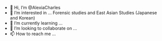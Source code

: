 - 👋 Hi, I’m @AlexiaCharles
- 👀 I’m interested in ... Forensic studies and East Asian Studies (Japanese and Korean)
- 🌱 I’m currently learning ...
- 💞️ I’m looking to collaborate on ...
- 📫 How to reach me ...

<!---
AlexiaCharles/AlexiaCharles is a ✨ special ✨ repository because its `README.md` (this file) appears on your GitHub profile.
You can click the Preview link to take a look at your changes.
--->
